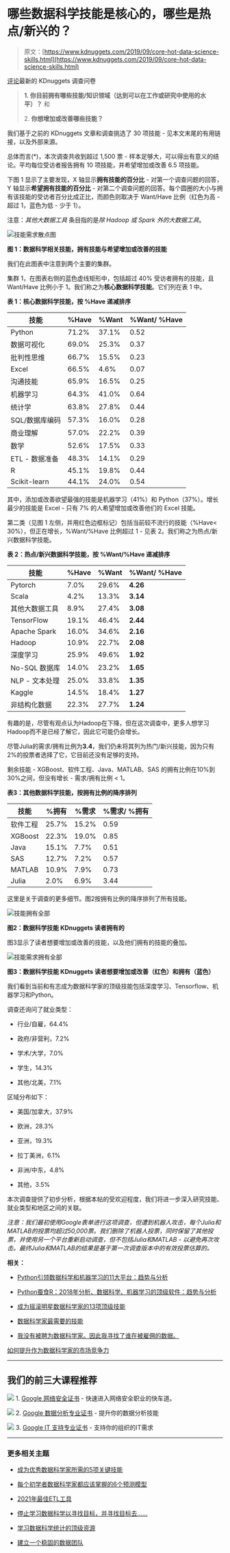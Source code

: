 # 哪些数据科学技能是核心的，哪些是热点/新兴的？

> 原文：[https://www.kdnuggets.com/2019/09/core-hot-data-science-skills.html](https://www.kdnuggets.com/2019/09/core-hot-data-science-skills.html)

[评论](#comments)最新的 KDnuggets 调查问卷

> **1\. 你目前拥有哪些技能/知识领域（达到可以在工作或研究中使用的水平）？** 和
> 
> 2\. **你想增加或改善哪些技能？**

我们基于之前的 KDnuggets 文章和调查挑选了 30 项技能 - 见本文末尾的有用链接，以及外部来源。

总体而言(*)，本次调查共收到超过 1,500 票 - 样本足够大，可以得出有意义的结论。平均每位受访者报告拥有 10 项技能，并希望增加或改善 6.5 项技能。

下图 1 显示了主要发现，X 轴显示**拥有技能的百分比** - 对第一个调查问题的回答，Y 轴显示**希望拥有技能的百分比** - 对第二个调查问题的回答。每个圆圈的大小与拥有该技能的受访者百分比成正比，而颜色则取决于 Want/Have 比例（红色为高 - 超过 1，蓝色为低 - 少于 1）。

注意：*其他大数据工具* 条目指的是*除 Hadoop 或 Spark 外的大数据工具*。

![技能需求散点图](../Images/73b5551c22cdbc64ae40d9fc9e16af32.png)

**图 1：数据科学相关技能，拥有技能与希望增加或改善的技能**

我们在此图表中注意到两个主要的集群。

集群 1，在图表右侧的蓝色虚线矩形中，包括超过 40% 受访者拥有的技能，且 Want/Have 比例小于 1。我们称之为**核心数据科学技能**。它们列在表 1 中。

**表 1：核心数据科学技能，按 %Have 递减排序**

| 技能 | %Have | %Want | %Want/ %Have |
| --- | --- | --- | --- |
| Python | 71.2% | 37.1% | 0.52 |
| 数据可视化 | 69.0% | 25.3% | 0.37 |
| 批判性思维 | 66.7% | 15.5% | 0.23 |
| Excel | 66.5% | 4.6% | 0.07 |
| 沟通技能 | 65.9% | 16.5% | 0.25 |
| 机器学习 | 64.3% | 41.0% | 0.64 |
| 统计学 | 63.8% | 27.8% | 0.44 |
| SQL/数据库编码 | 57.3% | 16.0% | 0.28 |
| 商业理解 | 57.0% | 22.2% | 0.39 |
| 数学 | 52.6% | 17.5% | 0.33 |
| ETL - 数据准备 | 48.3% | 14.1% | 0.29 |
| R | 45.1% | 19.8% | 0.44 |
| Scikit-learn | 44.1% | 24.0% | 0.54 |

其中，添加或改善欲望最强的技能是机器学习（41%）和 Python（37%）。增长最少的技能是 Excel - 只有 7% 的人希望增加或改善他们的 Excel 技能。

第二类（见图 1 左侧，并用红色边框标记）包括当前较不流行的技能（%Have< 30%），但正在增长，%Want/%Have 比例超过 1 - 见表 2。我们称之为热点/新兴数据科学技能。

**表 2：热点/新兴数据科学技能，按 %Want/%Have 递减排序**

| 技能 | %Have | %Want | %Want/ %Have |
| --- | --- | --- | --- |
| Pytorch | 7.0% | 29.6% | **4.26** |
| Scala | 4.2% | 13.3% | **3.14** |
| 其他大数据工具 | 8.9% | 27.4% | **3.08** |
| TensorFlow | 19.1% | 46.4% | **2.44** |
| Apache Spark | 16.0% | 34.6% | **2.16** |
| Hadoop | 10.9% | 22.7% | **2.08** |
| 深度学习 | 25.9% | 49.6% | **1.92** |
| No-SQL 数据库 | 14.0% | 23.2% | **1.65** |
| NLP - 文本处理 | 25.0% | 33.8% | **1.35** |
| Kaggle | 14.5% | 18.4% | **1.27** |
| 非结构化数据 | 22.3% | 27.7% | **1.24** |

有趣的是，尽管有观点认为Hadoop在下降，但在这次调查中，更多人想学习Hadoop而不是已经了解它，因此它可能仍会增长。

尽管Julia的需求/拥有比例为**3.4**，我们仍未将其列为热门/新兴技能，因为只有2%的投票者选择了它，它目前还没有足够的支持。

剩余技能 - XGBoost、软件工程、Java、MATLAB、SAS 的拥有比例在10%到30%之间，但没有增长 - 需求/拥有比例 < 1。

**表3：其他数据科学技能，按拥有比例的降序排列**

| 技能 | %拥有 | %需求 | %需求/ %拥有 |
| --- | --- | --- | --- |
| 软件工程 | 25.7% | 15.2% | 0.59 |
| XGBoost | 22.3% | 19.0% | 0.85 |
| Java | 15.1% | 7.7% | 0.51 |
| SAS | 12.7% | 7.2% | 0.57 |
| MATLAB | 10.9% | 7.9% | 0.73 |
| Julia | 2.0% | 6.9% | 3.44 |

这里是关于调查的更多细节。图2按拥有比例的降序排列了所有技能。

![技能拥有全部](../Images/baecb6eb35c0204f2a2454945d78fcd0.png)

**图2：数据科学技能 KDnuggets 读者拥有的**

图3显示了读者想要增加或改善的技能，以及他们拥有的技能的叠加。

![技能需求拥有全部](../Images/359617a30ed1fbd3dc10d0b2281d2ccb.png)

**图3：数据科学技能 KDnuggets 读者想要增加或改善（红色）和拥有（蓝色）**

我们看到当前和有志成为数据科学家的顶级技能包括深度学习、Tensorflow、机器学习和Python。

调查还询问了就业类型：

+   行业/自雇，64.4%

+   政府/非营利，7.2%

+   学术/大学，7.0%

+   学生，14.3%

+   其他/北美，7.1%

区域分布如下：

+   美国/加拿大，37.9%

+   欧洲，28.3%

+   亚洲，19.3%

+   拉丁美洲，6.1%

+   非洲/中东，4.8%

+   其他，3.5%

本次调查提供了初步分析，根据本帖的受欢迎程度，我们将进一步深入研究技能、就业类型和地区之间的关联。

*注意：我们最初使用Google表单进行这项调查，但遭到机器人攻击，每个Julia和MATLAB的投票均超过50,000票。我们删除了机器人投票，同时保留了其他投票，并使用另一个平台重新启动调查，但不包括Julia和MATLAB - 以避免再次攻击。最终Julia和MATLAB的结果是基于第一次调查版本中的有效投票估算的。*

**相关：**

+   [Python引领数据科学和机器学习的11大平台：趋势与分析](/2019/05/poll-top-data-science-machine-learning-platforms.html)

+   [Python蚕食R：2018年分析、数据科学、机器学习的顶级软件：趋势与分析](/2018/05/poll-tools-analytics-data-science-machine-learning-results.html)

+   [成为摇滚明星数据科学家的13项顶级技能](/2019/07/top-13-skills-become-rockstar-data-scientist.html)

+   [数据科学家最需要的技能](/2018/11/most-demand-skills-data-scientists.html)

+   [我没有被聘为数据科学家。因此我寻找了谁在被雇佣的数据。](/2019/09/getting-hired-data-scientist-sought-data.html)

[如何提升作为数据科学家的市场竞争力](/2019/08/marketable-data-scientist.html)

* * *

## 我们的前三大课程推荐

![](../Images/0244c01ba9267c002ef39d4907e0b8fb.png) 1\. [Google 网络安全证书](https://www.kdnuggets.com/google-cybersecurity) - 快速进入网络安全职业的快车道。

![](../Images/e225c49c3c91745821c8c0368bf04711.png) 2\. [Google 数据分析专业证书](https://www.kdnuggets.com/google-data-analytics) - 提升你的数据分析技能

![](../Images/0244c01ba9267c002ef39d4907e0b8fb.png) 3\. [Google IT 支持专业证书](https://www.kdnuggets.com/google-itsupport) - 支持你的组织的IT需求

* * *

### 更多相关主题

+   [成为优秀数据科学家所需的5项关键技能](https://www.kdnuggets.com/2021/12/5-key-skills-needed-become-great-data-scientist.html)

+   [每个初学者数据科学家都应该掌握的6个预测模型](https://www.kdnuggets.com/2021/12/6-predictive-models-every-beginner-data-scientist-master.html)

+   [2021年最佳ETL工具](https://www.kdnuggets.com/2021/12/mozart-best-etl-tools-2021.html)

+   [停止学习数据科学以寻找目标，并寻找目标去……](https://www.kdnuggets.com/2021/12/stop-learning-data-science-find-purpose.html)

+   [学习数据科学统计的顶级资源](https://www.kdnuggets.com/2021/12/springboard-top-resources-learn-data-science-statistics.html)

+   [建立一个稳固的数据团队](https://www.kdnuggets.com/2021/12/build-solid-data-team.html)
